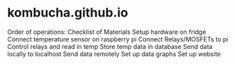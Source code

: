 # kombucha.github.io
Order of operations:
Checklist of Materials
Setup hardware on fridge 
Connect temperature sensor on raspberry pi
Connect Relays/MOSFETs to pi
Control relays and read in temp
Store temp data in database
Send data locally to localhost
Send data remotely
Set up data graphs
Set up website